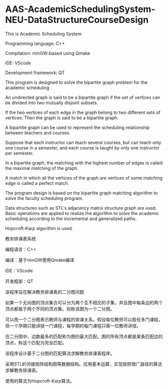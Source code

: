 # AAS-AcademicSchedulingSystem-NEU-DataStructureCourseDesign

This is Academic Scheduling System

Programming language: C++

Compilation: minGW-based using Qmake

IDE: VScode

Development framework: QT

This program is designed to solve the bipartite graph problem for the academic scheduling

An undirected graph is said to be a bipartite graph if the set of vertices can be divided into two mutually disjoint subsets.

If the two vertices of each edge in the graph belong to two different sets of vertices. Then the graph is said to be a bipartite graph.

A bipartite graph can be used to represent the scheduling relationship between teachers and courses.

Suppose that each instructor can teach several courses, but can teach only one course in a semester, and each course is taught by only one instructor per semester.

In a bipartite graph, the matching with the highest number of edges is called the maximal matching of the graph.

A match in which all the vertices of the graph are vertices of some matching edge is called a perfect match.

The program design is based on the bipartite graph matching algorithm to solve the faculty scheduling program.

Data structures such as STL's adjacency matrix structure graph are used. Basic operations are applied to realize the algorithm to solve the academic scheduling according to the incremental and generalized paths.

Hopcroft-Karp algorithm is used.

教务排课表系统

编程语言：C++

编译：基于minGW使用Qmake编译

IDE：VScode

开发框架：QT

该程序旨在解决教务排课表的二分图问题

如果一个无向图的顶点集合可以分为两个互不相交的子集，并且图中每条边的两个顶点都属于两个不同的顶点集。则称该图为一个二分图。

可以用一个二分图表示教师与课程的排课关系。假设每位教师可以胜任多门课程，但一个学期只能讲授一门课程，每学期的每门课程只需一位教师讲授。

在二分图中，边数最多的匹配称为图的最大匹配。图的所有顶点都是某条匹配边的顶点，称这个匹配为完全匹配。

该程序设计基于二分图的匹配算法求解教务排课表程序。

采用STL的邻接矩阵结构图等数据结构。应用基本运算，实现按照增广路径的算法求解教务排课表。

使用的算法为Hopcroft-Karp算法。
